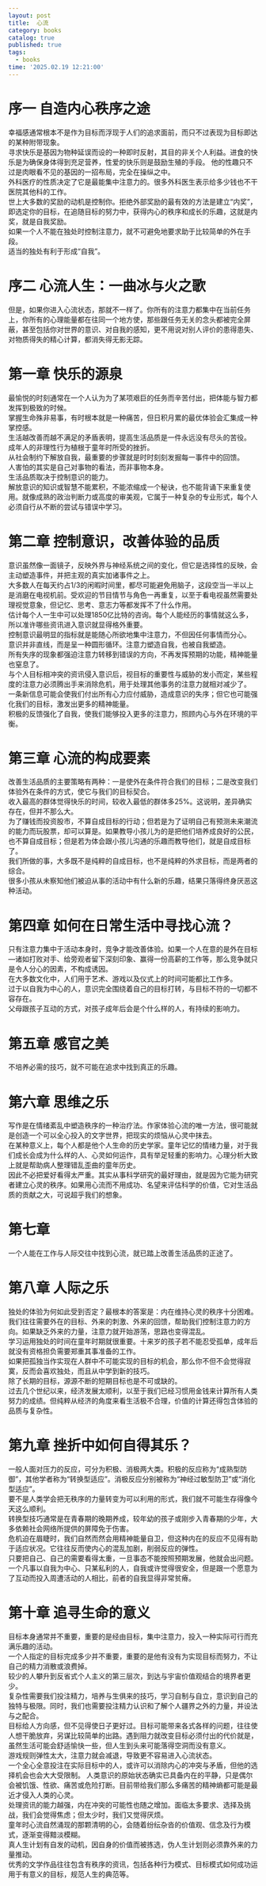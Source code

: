 ```yaml
---
layout: post
title:  心流 
category: books
catalog: true
published: true 
tags:
  - books
time: '2025.02.19 12:21:00'
---
```


# 序一 自造内心秩序之途
幸福感通常根本不是作为目标而浮现于人们的追求面前，而只不过表现为目标即达的某种附带现象。  
寻求快乐是基因为物种延误而设的一种即时反射，其目的非关个人利益。进食的快乐是为确保身体得到充足营养，性爱的快乐则是鼓励生殖的手段。
他的性趣只不过是肉眼看不见的基因的一招布局，完全在操纵之中。  
外科医疗的性质决定了它是最能集中注意力的。很多外科医生表示给多少钱也不干医院其他科的工作。  
世上大多数的奖励的动机是控制你。拒绝外部奖励的最有效的方法是建立“内奖”，即选定你的目标，在追随目标的努力中，获得内心的秩序和成长的乐趣，这就是内奖，就是自我奖励。  
如果一个人不能在独处时控制注意力，就不可避免地要求助于比较简单的外在手段。  
适当的独处有利于形成“自我”。

# 序二 心流人生：一曲冰与火之歌
但是，如果你进入心流状态，那就不一样了。你所有的注意力都集中在当前任务上，你所有的心理能量都在往同一个地方使，那些跟任务无关的念头都被完全屏蔽，甚至包括你对世界的意识、对自我的感知，更不用说对别人评价的患得患失、对物质得失的精心计算，都消失得无影无踪。  

# 第一章 快乐的源泉
最愉悦的时刻通常在一个人认为为了某项艰巨的任务而辛苦付出，把体能与智力都发挥到极致的时候。  
掌握生命殊非易事，有时根本就是一种痛苦，但日积月累的最优体验会汇集成一种掌控感。  
生活越改善而越不满足的矛盾表明，提高生活品质是一件永远没有尽头的苦役。  
成年人的非理性行为植根于童年时所受的挫折。  
从社会制约下解放自我，最重要的步骤就是时时刻刻发掘每一事件中的回馈。  
人害怕的其实是自己对事物的看法，而非事物本身。  
生活品质取决于控制意识的能力。  
解放意识的知识或智慧不能累积，不能浓缩成一个秘诀，也不能背诵下来重复使用。就像成熟的政治判断力或高度的审美观，它属于一种复杂的专业形式，每个人必须自行从不断的尝试与错误中学习。  

# 第二章 控制意识，改善体验的品质
意识虽然像一面镜子，反映外界与神经系统之间的变化，但它是选择性的反映，会主动塑造事件，并把主观的真实加诸事件之上。  
大多数人在每天约占1/3的闲暇时间里，都尽可能避免用脑子，这段空当一半以上是消磨在电视机前。受欢迎的节目情节与角色一再重复，以至于看电视虽然需要处理视觉意象，但记忆、思考、意志力等都发挥不了什么作用。  
估计每个人一生中可以处理1850亿比特的咨询。每个人能经历的事情就这么多，所以准许哪些资讯进入意识就显得格外重要。  
控制意识最明显的指标就是能随心所欲地集中注意力，不但因任何事情而分心。  
意识并非直线，而是呈一种圆形循环。注意力塑造自我，也被自我塑造。  
所有失序的现象都强迫注意力转移到错误的方向，不再发挥预期的功能，精神能量也窒息了。  
与个人目标相冲突的资讯侵入意识后，视目标的重要性与威胁的发小而定，某些程度的注意力必须腾出手来消除危机，用于处理其他事务的注意力就相对减少了。  
一条新信息可能会使我们付出所有心力应付威胁，造成意识的失序；但它也可能强化我们的目标，激发出更多的精神能量。  
积极的反馈强化了自我，使我们能够投入更多的注意力，照顾内心与外在环境的平衡。  

# 第三章 心流的构成要素
改善生活品质的主要策略有两种：一是使外在条件符合我们的目标；二是改变我们体验外在条件的方式，使它与我们的目标契合。  
收入最高的群体觉得快乐的时间，较收入最低的群体多25%。这说明，差异确实存在，但并不那么大。  
为了赚钱而投资股市，不算自成目标的行动；但若是为了证明自己有预测未来潮流的能力而玩股票，却可以算是。如果教导小孩儿为的是把他们培养成良好的公民，也不算自成目标；但是若为体会跟小孩儿沟通的乐趣而教导他们，就是自成目标了。  
我们所做的事，大多既不是纯粹的自成目标，也不是纯粹的外求目标，而是两者的综合。  
很多小孩从未察知他们被迫从事的活动中有什么新的乐趣，结果只落得终身厌恶这种活动。  

# 第四章 如何在日常生活中寻找心流？
只有注意力集中于活动本身时，竞争才能改善体验。如果一个人在意的是外在目标—诸如打败对手、给旁观者留下深刻印象、赢得一份高薪的工作等，那么竞争就只是令人分心的因素，不构成诱因。  
在大多数文化中，人们用于艺术、游戏以及仪式上的时间可能都比工作多。  
过于以自我为中心的人，意识完全围绕着自己的目标打转，与目标不符的一切都不容存在。  
父母跟孩子互动的方式，对孩子成年后会是个什么样的人，有持续的影响力。  

# 第五章 感官之美
不培养必需的技巧，就不可能在追求中找到真正的乐趣。

# 第六章 思维之乐
写作是在情绪紊乱中塑造秩序的一种治疗法。作家体验心流的唯一方法，很可能就是创造一个可以全心投入的文字世界，把现实的烦恼从心灵中抹去。  
在某种意义上，每个人都是他个人生命的历史学家。童年记忆的情绪力量，对于我们成长会成为什么样的人、心灵如何运作，具有举足轻重的影响力。心理分析大致上就是帮助病人整理错乱歪曲的童年历史。  
因此不必把爱好看得太严重。其实从事科学研究的最好理由，就是因为它能为研究者建立心灵的秩序。如果用心流而不用成功、名望来评估科学的价值，它对生活品质的贡献之大，可说超乎我们的想象。  

# 第七章
一个人能在工作与人际交往中找到心流，就已踏上改善生活品质的正途了。  

# 第八章 人际之乐
独处的体验为何如此受到否定？最根本的答案是：内在维持心灵的秩序十分困难。我们往往需要外在的目标、外来的刺激、外来的回馈，帮助我们控制注意力的方向。如果缺乏外来的力量，注意力就开始游荡，思路也变得混乱。  
学习运用独处的时间在童年时期就很重要。十来岁的孩子若不能忍受孤单，成年后就没有资格担负需要郑重其事准备的工作。  
如果把孤独当作实现在人群中不可能实现的目标的机会，那么你不但不会觉得寂寞，反而会喜欢独处，而且从中学到新的技巧。  
除了长期的目标，源源不断的短期目标也是不可或缺的。  
过去几个世纪以来，经济发展太顺利，以至于我们已经习惯用金钱来计算所有人类努力的成绩。但纯粹从经济的角度来看生活极不合理，价值的计算还得包含体验的品质与复杂性。  

# 第九章 挫折中如何自得其乐？
一般人面对压力的反应，可分为积极、消极两大类。积极的反应称为“成熟型防御”，其他学者称为“转换型适应”。消极反应分别被称为“神经过敏型防卫”或“消化型适应”。  
要不是人类学会把无秩序的力量转变为可以利用的形式，我们就不可能生存得像今天这么顺利。  
转换型技巧通常是在青春期的晚期养成，较年幼的孩子或刚步入青春期的少年，大多依赖社会网络所提供的屏障免于伤害。  
危机迫在眉睫时，我们自然而然会用精神能量自卫，但这种内在的反应不见得有助于适应状况。它往往反而使内心的混乱加剧，削弱反应的弹性。  
只要把自己、自己的需要看得太重，一旦事态不能按照预期发展，他就会出问题。  
一个凡事以自我为中心、只某私利的人，自我或许觉得很安全，但是跟一个愿意为了互动而投入周遭活动的人相比，前者的自我显得非常贫瘠。  

# 第十章 追寻生命的意义
目标本身通常并不重要，重要的是经由目标，集中注意力，投入一种实际可行而充满乐趣的活动。  
一个人指定的目标完成多少并不重要，重要的是他有没有为实现目标而努力，不让自己的精力消散或浪费掉。  
较少的人攀升到反省式个人主义的第三层次，到达与宇宙价值观结合的境界者更少。  
复杂性需要我们投注精力，培养与生俱来的技巧，学习自制与自立，意识到自己的独特与极限。同时，我们也需要投注精力认识和了解个人疆界之外的力量，并设法与之配合。  
目标给人方向感，但不见得使日子更好过。目标可能带来各式各样的问题，往往使人想干脆放弃，另谋比较简单的出路。遇到阻力就改变目标必须付出的代价就是，虽然生活可能会舒适愉快一些，但人生到头来可能落得空洞而没有意义。  
游戏规则弹性太大，注意力就会减退，导致更不容易进入心流状态。  
一个全心全意投注在实际目标中的人，或许可以消除内心的冲突与矛盾，但他的选择机会也会大大受限制。
人类意识的原始状态确实已具备内在的平静，只是偶尔会被饥饿、性欲、痛苦或危险打断。目前带给我们那么多痛苦的精神熵都可能是最近才侵入人类的心灵。  
处理资讯的能力越强，内在冲突的可能性也随之增加。面临太多要求、选择及挑战，我们会觉得焦虑；但太少时，我们又觉得厌烦。  
童年时心流自然涌现的那颗清明的心，会随着纷纭杂沓的价值观、信念及行为模式，逐渐变得黯淡模糊。  
真人生计划有自发的动机，因自身的价值而被拣选，伪人生计划则必须靠外来的力量推动。  
优秀的文学作品往往包含有秩序的资讯，包括各种行为模式、目标模式如何成功运用于有意义的目标，规范人生的典范等。  
